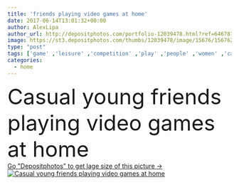 ```yaml
---
title: 'friends playing video games at home'
date: 2017-06-14T13:01:32+00:00
author: AlexLipa
author_url: http://depositphotos.com/portfolio-12039478.html?ref=64678756
image: https://st3.depositphotos.com/thumbs/12039478/image/15676/156762942/api_thumb_450.jpg?forcejpeg=true
type: "post"
tags: ['game' ,'leisure' ,'competition' ,'play' ,'people' ,'women' ,'caucasian' ,'friendship' ,'Men' ,'electronics' ,'emotional' ,'together' ,'togetherness' ,'friends' ,'indoors' ,'asian' ,'casual' ,'couples' ,'controllers' ,'devices' ,'gamepads' ,'gadgets' ,'multiethnic' ,'joysticks' ,'young adult' ,'african american' ,'Wireless Technology' ,'Domestic Life' ,'at home' ,'Video Game' ,'millennials' ,'Echo Boomers' ]
categories: 
  - home
---
```

<div aling="center">
            <font size="60"> Casual young friends playing video games at home</font>   
</div>
<div>
    <a href='https://depositphotos.com/156762942/stock-photo-friends-playing-video-games-at.html?ref=64678756' target=_blank > Go "Depositphotos" to get lage size of this picture ->
        <img href='https://depositphotos.com/156762942/stock-photo-friends-playing-video-games-at.html?ref=64678756' src='https://st3.depositphotos.com/12039478/15676/i/950/depositphotos_156762942-stock-photo-friends-playing-video-games-at.jpg?forcejpeg=true' alt='Casual young friends playing video games at home' >
    </a>
</div>

